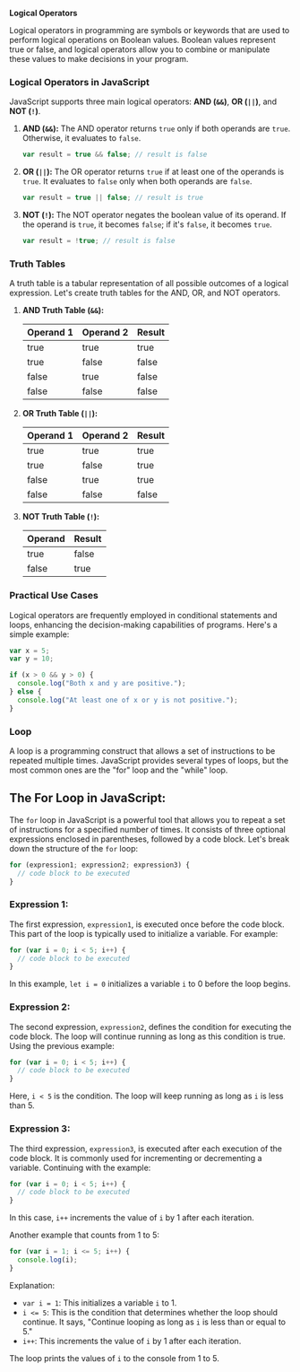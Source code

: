 **Logical Operators**

Logical operators in programming are symbols or keywords that are used to perform logical operations on Boolean values. Boolean values represent true or false, and logical operators allow you to combine or manipulate these values to make decisions in your program. 

### Logical Operators in JavaScript

JavaScript supports three main logical operators: **AND (`&&`)**, **OR (`||`)**, and **NOT (`!`)**.

1. **AND (`&&`):**
   The AND operator returns `true` only if both operands are `true`. Otherwise, it evaluates to `false`.

   ```javascript
   var result = true && false; // result is false
   ```

2. **OR (`||`):**
   The OR operator returns `true` if at least one of the operands is `true`. It evaluates to `false` only when both operands are `false`.

   ```javascript
   var result = true || false; // result is true
   ```

3. **NOT (`!`):**
   The NOT operator negates the boolean value of its operand. If the operand is `true`, it becomes `false`; if it's `false`, it becomes `true`.

   ```javascript
   var result = !true; // result is false
   ```

### Truth Tables

A truth table is a tabular representation of all possible outcomes of a logical expression. Let's create truth tables for the AND, OR, and NOT operators.

1. **AND Truth Table (`&&`):**


   | Operand 1 | Operand 2 | Result |
   |-----------|-----------|--------|
   |   true    |   true    |  true  |
   |   true    |   false   |  false |
   |   false   |   true    |  false |
   |   false   |   false   |  false |

2. **OR Truth Table (`||`):**


   | Operand 1 | Operand 2 | Result |
   |-----------|-----------|--------|
   |   true    |   true    |  true  |
   |   true    |   false   |  true  |
   |   false   |   true    |  true  |
   |   false   |   false   |  false |


3. **NOT Truth Table (`!`):**


   | Operand | Result |
   |---------|--------|
   |  true   |  false |
   |  false  |  true  |

### Practical Use Cases

Logical operators are frequently employed in conditional statements and loops, enhancing the decision-making capabilities of programs. Here's a simple example:

```javascript
var x = 5;
var y = 10;

if (x > 0 && y > 0) {
  console.log("Both x and y are positive.");
} else {
  console.log("At least one of x or y is not positive.");
}
```


### Loop

A loop is a programming construct that allows a set of instructions to be repeated multiple times. JavaScript provides several types of loops, but the most common ones are the "for" loop and the "while" loop.

## The For Loop in JavaScript: 

The `for` loop in JavaScript is a powerful tool that allows you to repeat a set of instructions for a specified number of times. It consists of three optional expressions enclosed in parentheses, followed by a code block. Let's break down the structure of the `for` loop:

```javascript
for (expression1; expression2; expression3) {
  // code block to be executed
}
```

### Expression 1:
The first expression, `expression1`, is executed once before the code block. This part of the loop is typically used to initialize a variable. For example:

```javascript
for (var i = 0; i < 5; i++) {
  // code block to be executed
}
```

In this example, `let i = 0` initializes a variable `i` to 0 before the loop begins.

### Expression 2:
The second expression, `expression2`, defines the condition for executing the code block. The loop will continue running as long as this condition is true. Using the previous example:

```javascript
for (var i = 0; i < 5; i++) {
  // code block to be executed
}
```

Here, `i < 5` is the condition. The loop will keep running as long as `i` is less than 5.

### Expression 3:
The third expression, `expression3`, is executed after each execution of the code block. It is commonly used for incrementing or decrementing a variable. Continuing with the example:

```javascript
for (var i = 0; i < 5; i++) {
  // code block to be executed
}
```

In this case, `i++` increments the value of `i` by 1 after each iteration.



Another example that counts from 1 to 5:

```javascript
for (var i = 1; i <= 5; i++) {
  console.log(i);
}
```

Explanation:
- `var i = 1`: This initializes a variable `i` to 1.
- `i <= 5`: This is the condition that determines whether the loop should continue. It says, "Continue looping as long as `i` is less than or equal to 5."
- `i++`: This increments the value of `i` by 1 after each iteration.

The loop prints the values of `i` to the console from 1 to 5.

